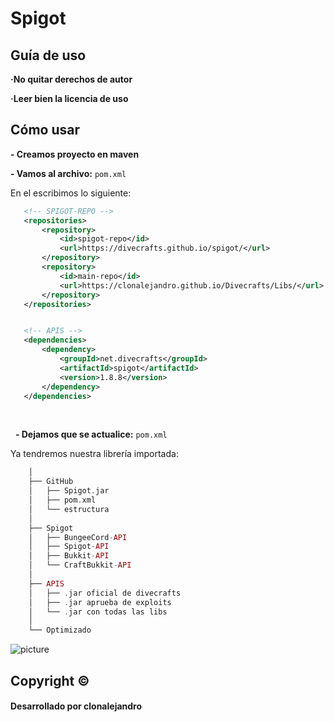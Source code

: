 # Spigot
## Guía de uso

**·No quitar derechos de autor**

**·Leer bien la licencia de uso**


## Cómo usar
**- Creamos proyecto en maven**

**- Vamos al archivo:** `pom.xml`

En el escribimos lo siguiente:

 ```xml
    <!-- SPIGOT-REPO -->
    <repositories>
        <repository>
            <id>spigot-repo</id>
            <url>https://divecrafts.github.io/spigot/</url>
        </repository>
        <repository>
            <id>main-repo</id>
            <url>https://clonalejandro.github.io/Divecrafts/Libs/</url>
        </repository>
    </repositories>


    <!-- APIS -->
    <dependencies>
        <dependency>
            <groupId>net.divecrafts</groupId>
            <artifactId>spigot</artifactId>
            <version>1.8.8</version>
        </dependency>
    </dependencies>
 ```

<br>

  
**- Dejamos que se actualice:** `pom.xml`

Ya tendremos nuestra librería importada:
 
 ```php
     │
     ├── GitHub
     │   ├── Spigot.jar
     │   ├── pom.xml
     │   └── estructura
     │   
     ├── Spigot
     │   ├── BungeeCord-API
     │   ├── Spigot-API
     │   ├── Bukkit-API
     │   └── CraftBukkit-API     
     │
     ├── APIS
     │   ├── .jar oficial de divecrafts
     │   ├── .jar aprueba de exploits 
     │   └── .jar con todas las libs
     │
     └── Optimizado
 ```
 
 
 
![picture](https://i.imgur.com/1mIWzya.png)


## Copyright ©
#### Desarrollado por clonalejandro
